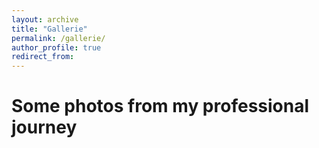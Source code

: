 ```yaml
---
layout: archive
title: "Gallerie"
permalink: /gallerie/
author_profile: true
redirect_from:
---
```


Some photos from my professional journey
========



